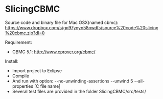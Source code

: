 # SlicingCBMC

Source code and binary file for Mac OSX(named cbmc): https://www.dropbox.com/s/gq97ynyn58nwdfs/source%20code%20slicing%20cbmc.zip?dl=0

Requirement:
- CBMC 5.1: http://www.cprover.org/cbmc/

Install: 
- Import project to Eclipse
- Compile
- And run with option: --no-unwinding-assertions --unwind 5 --all-properties [C file name]
- Several test files are provided in the folder SlicingCBMC/src/tests/

